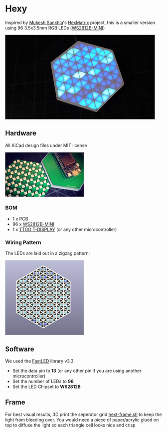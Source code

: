 # Hexy

Inspired by [Mukesh Sankhla](https://www.youtube.com/c/MukeshSankhla)'s [HexMatrix](https://hackaday.io/project/173732-rgb-hexmatrix-iot-clock) project, this is a smaller version using 96 3.5x3.5mm RGB LEDs ([WS2812B-MINI](https://www.adafruit.com/product/2659))

![hexy](hexygif.gif)

## Hardware
All KiCad design files under MIT license

<img alt="Hexy running the Pacific demo in the FastLED library" src="hexy.jpg" width="50%">

### BOM
- 1 x PCB
- 96 x [WS2812B-MINI](https://www.adafruit.com/product/2659)
- 1 x [TTGO T-DISPLAY](https://www.aliexpress.com/item/33048962331.html) (or any other microcontroller)

### Wiring Pattern
The LEDs are laid out in a zigzag pattern:

<img src="hexy-wiring-pattern.png" width="50%">

## Software
We used the [FastLED](https://github.com/FastLED/FastLED) library v3.3
- Set the data pin to **13** (or any other pin if you are using another microcontroller)
- Set the number of LEDs to **96**
- Set the LED Chipset to **WS2812B**

## Frame
For best visual results, 3D print the seperator grid [hext-frame.stl](hexy-frame.stl) to keep the light from bleeding over. You would need a piece of paper/acrylic glued on top to diffuse the light so each triangle cell looks nice and crisp
